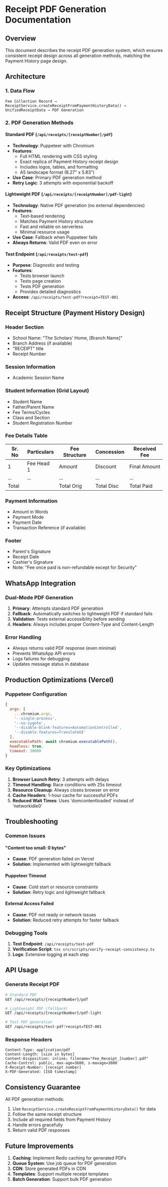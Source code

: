 # Receipt PDF Generation Documentation

## Overview
This document describes the receipt PDF generation system, which ensures consistent receipt design across all generation methods, matching the Payment History page design.

## Architecture

### 1. Data Flow
```
Fee Collection Record → ReceiptService.createReceiptFromPaymentHistoryData() → UnifiedReceiptData → PDF Generation
```

### 2. PDF Generation Methods

#### Standard PDF (`/api/receipts/[receiptNumber]/pdf`)
- **Technology**: Puppeteer with Chromium
- **Features**: 
  - Full HTML rendering with CSS styling
  - Exact replica of Payment History receipt design
  - Includes logos, tables, and formatting
  - A5 landscape format (8.27" x 5.83")
- **Use Case**: Primary PDF generation method
- **Retry Logic**: 3 attempts with exponential backoff

#### Lightweight PDF (`/api/receipts/[receiptNumber]/pdf-light`)
- **Technology**: Native PDF generation (no external dependencies)
- **Features**:
  - Text-based rendering
  - Matches Payment History structure
  - Fast and reliable on serverless
  - Minimal resource usage
- **Use Case**: Fallback when Puppeteer fails
- **Always Returns**: Valid PDF even on error

#### Test Endpoint (`/api/receipts/test-pdf`)
- **Purpose**: Diagnostic and testing
- **Features**:
  - Tests browser launch
  - Tests page creation
  - Tests PDF generation
  - Provides detailed diagnostics
- **Access**: `/api/receipts/test-pdf?receipt=TEST-001`

## Receipt Structure (Payment History Design)

### Header Section
- School Name: "The Scholars' Home, [Branch Name]"
- Branch Address (if available)
- "RECEIPT" title
- Receipt Number

### Session Information
- Academic Session Name

### Student Information (Grid Layout)
- Student Name
- Father/Parent Name
- Fee Terms/Cycles
- Class and Section
- Student Registration Number

### Fee Details Table
| Sr. No | Particulars | Fee Structure | Concession | Received Fee |
|--------|-------------|---------------|------------|--------------|
| 1      | Fee Head 1  | Amount        | Discount   | Final Amount |
| ...    | ...         | ...           | ...        | ...          |
| Total  |             | Total Orig    | Total Disc | Total Paid   |

### Payment Information
- Amount in Words
- Payment Mode
- Payment Date
- Transaction Reference (if available)

### Footer
- Parent's Signature
- Receipt Date
- Cashier's Signature
- Note: "Fee once paid is non-refundable except for Security"

## WhatsApp Integration

### Dual-Mode PDF Generation
1. **Primary**: Attempts standard PDF generation
2. **Fallback**: Automatically switches to lightweight PDF if standard fails
3. **Validation**: Tests external accessibility before sending
4. **Headers**: Always includes proper Content-Type and Content-Length

### Error Handling
- Always returns valid PDF response (even minimal)
- Prevents WhatsApp API errors
- Logs failures for debugging
- Updates message status in database

## Production Optimizations (Vercel)

### Puppeteer Configuration
```javascript
{
  args: [
    ...chromium.args,
    '--single-process',
    '--no-zygote',
    '--disable-blink-features=AutomationControlled',
    '--disable-features=TranslateUI'
  ],
  executablePath: await chromium.executablePath(),
  headless: true,
  timeout: 30000
}
```

### Key Optimizations
1. **Browser Launch Retry**: 3 attempts with delays
2. **Timeout Handling**: Race conditions with 25s timeout
3. **Resource Cleanup**: Always closes browser on error
4. **Cache Headers**: 1-hour cache for successful PDFs
5. **Reduced Wait Times**: Uses 'domcontentloaded' instead of 'networkidle0'

## Troubleshooting

### Common Issues

#### "Content too small: 0 bytes"
- **Cause**: PDF generation failed on Vercel
- **Solution**: Implemented with lightweight fallback

#### Puppeteer Timeout
- **Cause**: Cold start or resource constraints
- **Solution**: Retry logic and lightweight fallback

#### External Access Failed
- **Cause**: PDF not ready or network issues
- **Solution**: Reduced retry attempts for faster fallback

### Debugging Tools
1. **Test Endpoint**: `/api/receipts/test-pdf`
2. **Verification Script**: `tsx src/scripts/verify-receipt-consistency.ts`
3. **Logs**: Extensive logging at each step

## API Usage

### Generate Receipt PDF
```bash
# Standard PDF
GET /api/receipts/{receiptNumber}/pdf

# Lightweight PDF (fallback)
GET /api/receipts/{receiptNumber}/pdf-light

# Test PDF generation
GET /api/receipts/test-pdf?receipt=TEST-001
```

### Response Headers
```
Content-Type: application/pdf
Content-Length: [size in bytes]
Content-Disposition: inline; filename="Fee_Receipt_[number].pdf"
Cache-Control: public, max-age=3600, s-maxage=3600
X-Receipt-Number: [receipt number]
X-PDF-Generated: [ISO timestamp]
```

## Consistency Guarantee

All PDF generation methods:
1. Use `ReceiptService.createReceiptFromPaymentHistoryData()` for data
2. Follow the same receipt structure
3. Include all required fields from Payment History
4. Handle errors gracefully
5. Return valid PDF responses

## Future Improvements

1. **Caching**: Implement Redis caching for generated PDFs
2. **Queue System**: Use job queue for PDF generation
3. **CDN**: Store generated PDFs in CDN
4. **Templates**: Support multiple receipt templates
5. **Batch Generation**: Support bulk PDF generation
